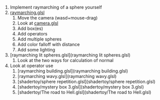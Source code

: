1. Implement raymarching of a sphere yourself
1. [raymarching.glsl](raymarching.glsl)
	1. Move the camera (wasd+mouse-drag)
	1. Look at [camera.glsl](libs/camera.glsl)
	1. Add box(es)
	1. Add operators
	1. Add multiple spheres
	1. Add color falloff with distance
	1. Add some lighting
1. [raymarching lit spheres.glsl](raymarching lit spheres.glsl)
	1. Look at the two ways for calculation of normal
1. Look at operator use
	1. [raymarching building.glsl](raymarching building.glsl)
	1. [raymarching wavy.glsl](raymarching wavy.glsl)
	1. [shadertoy/sphere repetition.glsl](shadertoy/sphere repetition.glsl)
	1. [shadertoy/mystery box 3.glsl](shadertoy/mystery box 3.glsl)
	1. [shadertoy/The road to Hell.glsl](shadertoy/The road to Hell.glsl)
